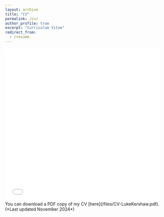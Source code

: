 ```yaml
---
layout: archive
title: "CV"
permalink: /cv/
author_profile: true
excerpt: "Curriculum Vitae"
redirect_from:
  - /resume
---
```


<iframe src="/files/CV-LukeKershaw.pdf#zoom=FitW" width="100%" height="500" frameborder="no" border="0" marginwidth="0" marginheight="0"></iframe>
You can download a PDF copy of my CV [here](/files/CV-LukeKershaw.pdf).
(*Last updated November 2024*)
